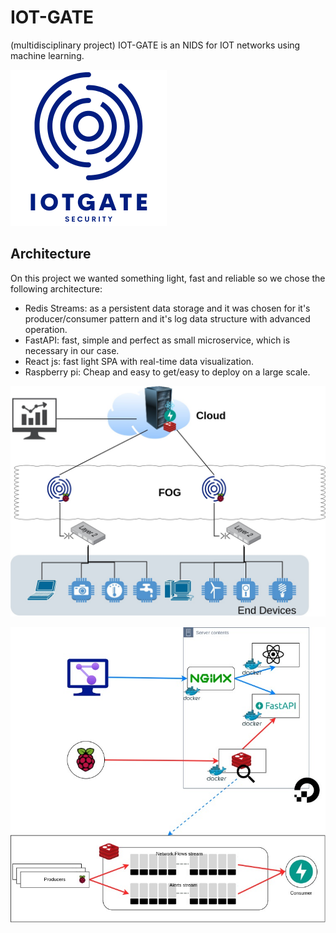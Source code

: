 # IOT-GATE

(multidisciplinary project) IOT-GATE is an NIDS for IOT networks using machine learning.

<img src="documents/imgs/IOTprint_wname.png" alt="IOT-GATE logo" title="IOT-Gate logo" style="zoom:50%;" />

## Architecture

On this project we wanted something light, fast and reliable so we chose the following architecture:

- Redis Streams: as a persistent data storage and it was chosen for it's producer/consumer pattern and it's log data structure with advanced operation.
- FastAPI: fast, simple and perfect as small microservice, which is necessary in our case.
- React js: fast light SPA with real-time data visualization.
- Raspberry pi: Cheap and easy to get/easy to deploy on a large scale.



![Network Architecture](documents/imgs/Network_Architecture.jpg "Network Architecture")

![Software Architecture](documents/imgs/Software_architecture.jpg)